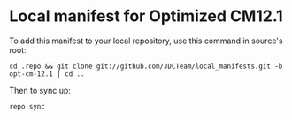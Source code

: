 Local manifest for Optimized CM12.1
==============

To add this manifest to your local repository, use this command in source's root:

    cd .repo && git clone git://github.com/JDCTeam/local_manifests.git -b opt-cm-12.1 | cd ..
    
Then to sync up:

    repo sync
